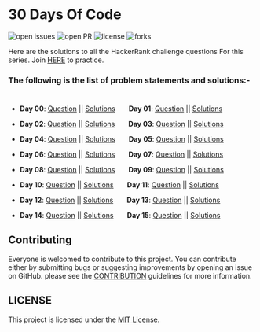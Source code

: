 # 30 Days Of Code

![open issues](https://img.shields.io/github/issues/SayanBan/HackerRank-30-Days-of-code?color=%2319a249) ![open PR](https://img.shields.io/github/issues-pr-closed/SayanBan/HackerRank-30-Days-of-code?color=%23f25f56) ![license](https://img.shields.io/github/license/SayanBan/HackerRank-30-Days-of-code) ![forks](https://img.shields.io/github/forks/SayanBan/HackerRank-30-Days-of-code?style=social)

Here are the solutions to all the HackerRank challenge questions For this series. Join [HERE](http://hr.gs/fdeeee) to practice.

### The following is the list of problem statements and solutions:-
#

- **Day 00**: [Question](https://github.com/SayanBan/HackerRank-30-Days-of-code/blob/master/Questions/Day%200.md) || [Solutions](https://github.com/SayanBan/HackerRank-30-Days-of-code/blob/master/Day%200/helloworld.rb) &nbsp;&nbsp;&nbsp;&nbsp;&nbsp;&nbsp;**Day 01**: [Question](https://github.com/SayanBan/HackerRank-30-Days-of-code/blob/master/Questions/Day%201.md) || [Solutions](https://github.com/SayanBan/HackerRank-30-Days-of-code/blob/master/Day%201/Data%20Types.rb) &nbsp;&nbsp;&nbsp;&nbsp;&nbsp;&nbsp;


- **Day 02**: [Question](https://github.com/SayanBan/HackerRank-30-Days-of-code/blob/master/Questions/Day%202.md) || [Solutions](https://github.com/SayanBan/HackerRank-30-Days-of-code/blob/master/Day%202/Operators.rb) &nbsp;&nbsp;&nbsp;&nbsp;&nbsp;&nbsp;**Day 03**: [Question](https://github.com/SayanBan/HackerRank-30-Days-of-code/blob/master/Questions/Day%203.md) || [Solutions](https://github.com/SayanBan/HackerRank-30-Days-of-code/blob/master/Day%203/Conditional%20Statements.rb) &nbsp;&nbsp;&nbsp;&nbsp;&nbsp;&nbsp;


- **Day 04**: [Question](https://github.com/SayanBan/HackerRank-30-Days-of-code/blob/master/Questions/Day%204.md) || [Solutions]() &nbsp;&nbsp;&nbsp;&nbsp;&nbsp;&nbsp;**Day 05**: [Question](https://github.com/SayanBan/HackerRank-30-Days-of-code/blob/master/Questions/Day%205.md) || [Solutions](https://github.com/SayanBan/HackerRank-30-Days-of-code/blob/master/Day%205/Loops.c) &nbsp;&nbsp;&nbsp;&nbsp;&nbsp;&nbsp;


- **Day 06**: [Question](https://github.com/SayanBan/HackerRank-30-Days-of-code/blob/master/Questions/Day%206.md) || [Solutions](https://github.com/SayanBan/HackerRank-30-Days-of-code/blob/master/Day%206/Let's%20Review.c) &nbsp;&nbsp;&nbsp;&nbsp;&nbsp;&nbsp;**Day 07**: [Question](https://github.com/SayanBan/HackerRank-30-Days-of-code/blob/master/Questions/Day%207.md) || [Solutions](https://github.com/SayanBan/HackerRank-30-Days-of-code/blob/master/Day%207/Arrays.c) &nbsp;&nbsp;&nbsp;&nbsp;&nbsp;&nbsp;


- **Day 08**: [Question](https://github.com/SayanBan/HackerRank-30-Days-of-code/blob/master/Questions/Day%208.md) || [Solutions](https://github.com/SayanBan/HackerRank-30-Days-of-code/blob/master/Day%208/Dictionary%20and%20Maps.py) &nbsp;&nbsp;&nbsp;&nbsp;&nbsp;&nbsp;**Day 09**: [Question](https://github.com/SayanBan/HackerRank-30-Days-of-code/blob/master/Questions/Day%209.md) || [Solutions](https://github.com/SayanBan/HackerRank-30-Days-of-code/blob/master/Day%209/Factorial%20Using%20Recursion.py) &nbsp;&nbsp;&nbsp;&nbsp;&nbsp;&nbsp;


- **Day 10**: [Question](https://github.com/SayanBan/HackerRank-30-Days-of-code/blob/master/Questions/Day%2010.md) || [Solutions]() &nbsp;&nbsp;&nbsp;&nbsp;&nbsp;&nbsp;**Day 11**: [Question](https://github.com/SayanBan/HackerRank-30-Days-of-code/blob/master/Questions/Day%2011.md) || [Solutions](https://github.com/SayanBan/HackerRank-30-Days-of-code/blob/master/Day%2011/2D%20Arrays.rb) &nbsp;&nbsp;&nbsp;&nbsp;&nbsp;&nbsp;


- **Day 12**: [Question](https://github.com/SayanBan/HackerRank-30-Days-of-code/blob/master/Questions/Day%2012.md) || [Solutions](https://github.com/SayanBan/HackerRank-30-Days-of-code/blob/master/Day%2012/Inheritence.rb) &nbsp;&nbsp;&nbsp;&nbsp;&nbsp;&nbsp;**Day 13**: [Question](https://github.com/SayanBan/HackerRank-30-Days-of-code/blob/master/Questions/Day%2013.md) || [Solutions](https://github.com/SayanBan/HackerRank-30-Days-of-code/blob/master/Day%2013/Abstract%20Classes.py) &nbsp;&nbsp;&nbsp;&nbsp;&nbsp;&nbsp;


- **Day 14**: [Question](https://github.com/SayanBan/HackerRank-30-Days-of-code/blob/master/Questions/Day%2014.md) || [Solutions](https://github.com/SayanBan/HackerRank-30-Days-of-code/blob/master/Day%2014/Scope.py) &nbsp;&nbsp;&nbsp;&nbsp;&nbsp;&nbsp;**Day 15**: [Question](https://github.com/SayanBan/HackerRank-30-Days-of-code/blob/master/Questions/Day%2015.md) || [Solutions](https://github.com/SayanBan/HackerRank-30-Days-of-code/blob/master/Day%2015/Linked%20List.rb) &nbsp;&nbsp;&nbsp;&nbsp;&nbsp;&nbsp;



## Contributing

Everyone is welcomed to contribute to this project. You can contribute either by submitting bugs or suggesting improvements by opening an issue on GitHub. please see the [CONTRIBUTION](https://github.com/SayanBan/HackerRank-30-Days-of-code/blob/master/contribution.md) guidelines for more information.

## LICENSE
This project is licensed under the [MIT License](https://github.com/SayanBan/HackerRank-30-Days-of-code/blob/master/LICENSE.md).
